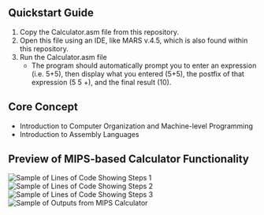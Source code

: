 ## Quickstart Guide
1. Copy the Calculator.asm file from this repository.
2. Open this file using an IDE, like MARS v.4.5, which is also found within this repository.
3. Run the Calculator.asm file
   - The program should automatically prompt you to enter an expression (i.e. 5+5), then display what you entered (5+5), the postfix of that expression (5 5 +), and the final result (10).

## Core Concept
- Introduction to Computer Organization and Machine-level Programming
- Introduction to Assembly Languages

## Preview of MIPS-based Calculator Functionality
![Sample of Lines of Code Showing Steps 1](https://github.com/Shojiyao12/MIPS_Calculator/assets/90734662/c93ff309-b6b3-419f-9e6a-54a1603f125b)
![Sample of Lines of Code Showing Steps 2](https://github.com/Shojiyao12/MIPS_Calculator/assets/90734662/4bdffff8-9146-48fd-9904-3e1f7db3b662)
![Sample of Lines of Code Showing Steps 3](https://github.com/Shojiyao12/MIPS_Calculator/assets/90734662/7e1aa790-077f-4e6a-b779-3deee11c1518)
![Sample of Outputs from MIPS Calculator](https://github.com/Shojiyao12/MIPS_Calculator/assets/90734662/f8a00bfa-e9d9-4fe1-9d83-54b7b7093545)
